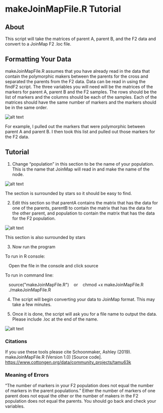 # makeJoinMapFile.R Tutorial
## About
This script will take the matrices of parent A, parent B, and the F2 data and convert to a JoinMap F2 .loc file.

## Formatting Your Data
makeJoinMapFile.R assumes that you have already read in the data that contain the polymorphic makers between the parents for the cross and separated the parents from the F2 data.  Data can be read in using the findF2 script.   The three variables you will need will be the matrices of the markers for parent A, parent B and the F2 samples.  The rows should be the list of markers and the columns should be each of the samples.  Each of the matrices should have the same number of markers and the markers should be in the same order.

![alt text](https://github.com/ahulsekemp/Cotton_CottonLeafCurlVirus_QTLmapping/blob/main/makeJoinMapLocFile/JMPicture1.png?raw=true)

For example, I pulled out the markers that were polymorphic between parent A and parent B.  I then took this list and pulled out those markers for the F2 data.  


## Tutorial
1. Change “population” in this section to be the name of your population.  This is the name that JoinMap will read in and make the name of the node.
 
 ![alt text](https://github.com/ahulsekemp/Cotton_CottonLeafCurlVirus_QTLmapping/blob/main/makeJoinMapLocFile/JMPicture2.png?raw=true)
 
The section is surrounded by stars so it should be easy to find.

2. Edit this section so that parentA contains the matrix that has the data for one of the parents, parentB to contain the matrix that has the data for the other parent, and population to contain the matrix that has the data for the F2 population.
 
 ![alt text](https://github.com/ahulsekemp/Cotton_CottonLeafCurlVirus_QTLmapping/blob/main/makeJoinMapLocFile/JMPicture3.png?raw=true)
 
This section is also surrounded by stars

3. Now run the program

To run in R console:

&nbsp;&nbsp;&nbsp;Open the file in the console and click source

To run in command line:

&nbsp;&nbsp;&nbsp;source("makeJoinMapFile.R")
&nbsp;&nbsp;&nbsp;or 
&nbsp;&nbsp;&nbsp;chmod +x makeJoinMapFile.R
&nbsp;&nbsp;&nbsp;./makeJoinMapFile.R
	
4.	The script will begin converting your data to JoinMap format.  This may take a few minutes.

5.	Once it is done, the script will ask you for a file name to output the data.  Please include .loc at the end of the name.

![alt text](https://github.com/ahulsekemp/Cotton_CottonLeafCurlVirus_QTLmapping/blob/main/makeJoinMapLocFile/JMPicture4.png?raw=true)

 
### Citations
If you use these tools please cite Schoonmaker, Ashley (2019). makeJoinMapFile.R (Version 1.0) [Source code]. https://www.cottongen.org/data/community_projects/tamu63k

### Meaning of Errors
	
“The number of markers in your F2 population does not equal the number of markers in the parent populations.”
	Either the number of markers of one parent does not equal the other or the number of makers in the F2 population does not equal the parents.  You should go back and check your variables.
